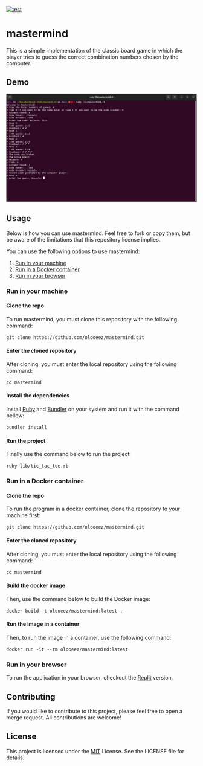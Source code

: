 [![test](https://github.com/olooeez/mastermind/actions/workflows/test.yml/badge.svg)](https://github.com/olooeez/mastermind/actions/workflows/test.yml)

# mastermind

This is a simple implementation of the classic board game in which the player tries to guess the correct combination numbers chosen by the computer.

## Demo

![Demo of mastermind](https://raw.githubusercontent.com/olooeez/mastermind/main/img/demo.png)

## Usage

Below is how you can use mastermind. Feel free to fork or copy them, but be aware of the limitations that this repository license implies.

You can use the following options to use mastermind:

1. [Run in your machine](#run-in-your-machine)
2. [Run in a Docker container](#run-in-a-docker-container)
3. [Run in your browser](#run-in-your-browser)

### Run in your machine

#### Clone the repo

To run mastermind, you must clone this repository with the following command:

```
git clone https://github.com/olooeez/mastermind.git
```

#### Enter the cloned repository

After cloning, you must enter the local repository using the following command:

```
cd mastermind
```

#### Install the dependencies

Install [Ruby](https://www.ruby-lang.org) and [Bundler](https://bundler.io/) on your system and run it with the command bellow:

```
bundler install
```

#### Run the project

Finally use the command below to run the project:

```
ruby lib/tic_tac_toe.rb
```

### Run in a Docker container

#### Clone the repo

To run the program in a docker container, clone the repository to your machine first:

```
git clone https://github.com/olooeez/mastermind.git
```

#### Enter the cloned repository

After cloning, you must enter the local repository using the following command:

```
cd mastermind
```

#### Build the docker image

Then, use the command below to build the Docker image:

```
docker build -t olooeez/mastermind:latest .
```

#### Run the image in a container

Then, to run the image in a container, use the following command:

```
docker run -it --rm olooeez/mastermind:latest
```

### Run in your browser

To run the application in your browser, checkout the [Replit](https://replit.com/@olooeez/mastermind) version.


## Contributing

If you would like to contribute to this project, please feel free to open a merge request. All contributions are welcome!

## License

This project is licensed under the [MIT](https://github.com/olooeez/mastermind/blob/main/LICENSE) License. See the LICENSE file for details.
